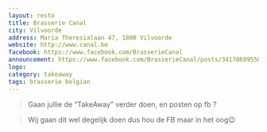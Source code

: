 ```yaml
---
layout: resto
title: Brasserie Canal
city: Vilvoorde
address: Maria Theresialaan 47, 1800 Vilvoorde
website: http://www.canal.be
facebook: https://www.facebook.com/BrasserieCanal
announcement: https://www.facebook.com/BrasserieCanal/posts/3417068955006848
logo: 
category: takeaway
tags: brasserie belgian
---
```


> Gaan jullie de “TakeAway” verder doen, en posten op fb ?

> Wij gaan dit wel degelijk doen dus hou de FB maar in het oog😉